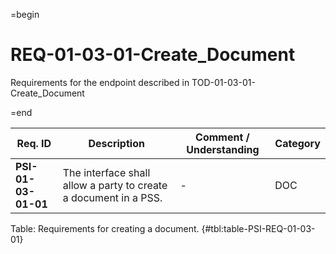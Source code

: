 =begin

# REQ-01-03-01-Create_Document

Requirements for the endpoint described in TOD-01-03-01-Create_Document

=end

| Req. ID                        | Description                         | Comment / Understanding                  | Category                       |
| ------------------------------ | ----------------------------------- | ---------------------------------------- | ------------------------------ |
| __PSI-01-03-01-01__ | The interface shall allow a party to create a document in a PSS. | -                       | DOC      |

Table: Requirements for creating a document. {#tbl:table-PSI-REQ-01-03-01}
